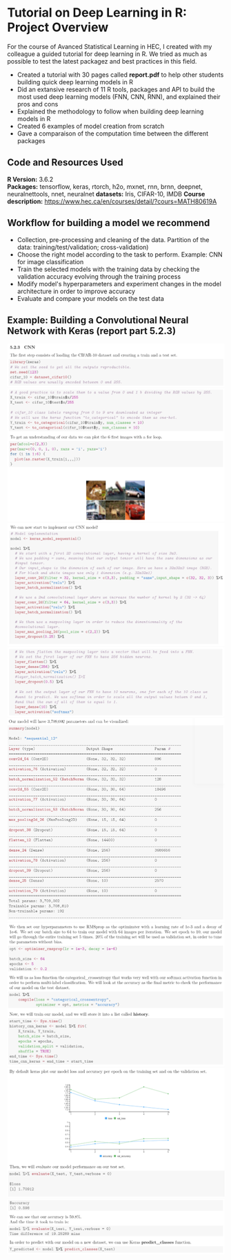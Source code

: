 # Tutorial on Deep Learning in R: Project Overview
For the course of Avanced Statistical Learning in HEC, I created with my colleague a guided tutorial for deep learning in R. We tried as much as possible to test the latest packagez and best practices in this field.

* Created a tutorial with 30 pages called **report.pdf** to help other students building quick deep learning models in R
* Did an extansive research of 11 R tools, packages and API to build the most used deep learning models (FNN, CNN, RNN), and explained their pros and cons
* Explained the methodology to follow when building deep learning models in R
* Created 6 examples of model creation from scratch
* Gave a comparaison of the computation time between the different packages 

## Code and Resources Used
**R Version:** 3.6.2 <br />
**Packages:** tensorflow, keras, rtorch, h2o, mxnet, rnn, brnn, deepnet, neuralnettools, nnet, neuralnet
**datasets:** Iris, CIFAR-10, IMDB
**Course description:** https://www.hec.ca/en/courses/detail/?cours=MATH80619A 

## Workflow for building a model we recommend
* Collection, pre-processing and cleaning of the data. Partition of the data: training/test/validation; cross-validation)
* Choose the right model according to the task to perform. Example: CNN for image classification
* Train the selected models with the training data by checking the validation accuracy evolving through the training process
* Modify model's hyperparameters and experiment changes in the model architecture in order to improve accuracy
* Evaluate and compare your models on the test data 

## Example: Building a Convolutional Neural Network with Keras (report part 5.2.3)
![CNN_1](https://github.com/AdrienHdz/DeepLearninginR/blob/master/figure/CNN_5.2.3_1.PNG)
![CNN_2](https://github.com/AdrienHdz/DeepLearninginR/blob/master/figure/CNN_5.2.3_2.PNG)
![CNN_3](https://github.com/AdrienHdz/DeepLearninginR/blob/master/figure/CNN_5.2.3_3.PNG)
![CNN_4](https://github.com/AdrienHdz/DeepLearninginR/blob/master/figure/CNN_5.2.3_4.PNG)
![CNN_5](https://github.com/AdrienHdz/DeepLearninginR/blob/master/figure/CNN_5.2.3_5.PNG)
![CNN_6](https://github.com/AdrienHdz/DeepLearninginR/blob/master/figure/CNN_5.2.3_6.PNG)
![CNN_7](https://github.com/AdrienHdz/DeepLearninginR/blob/master/figure/CNN_5.2.3_7.PNG)
![CNN_8](https://github.com/AdrienHdz/DeepLearninginR/blob/master/figure/CNN_5.2.3_8.PNG)
